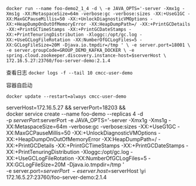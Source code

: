 `
docker run --name foo-demo2_1_4 -d \
-e JAVA_OPTS='-server -Xmx1g -Xms1g -XX:MetaspaceSize=64m -verbose:gc -verbose:sizes -XX:+UseG1GC -XX:MaxGCPauseMillis=50 -XX:+UnlockDiagnosticVMOptions -XX:+HeapDumpOnOutOfMemoryError -XX:HeapDumpPath=/ -XX:+PrintGCDetails -XX:+PrintGCTimeStamps -XX:+PrintGCDateStamps -XX:+PrintTenuringDistribution -Xloggc:/opt/gc.log -XX:+UseGCLogFileRotation -XX:NumberOfGCLogFiles=5 -XX:GCLogFileSize=20M -Djava.io.tmpdir=/tmp ' \
-e server.port=18001 \
-e server.groupCode=GROUP_DEMO_KAFKA_DOCKER \
-e spring.cloud.zookeeper.discovery.instance-host=$serverHost \
172.16.5.27:23760/foo-server-demo:2.1.4
`

查看日志
`docker logs -f --tail 10 cmcc-user-demo`

容器自启动

`docker update --restart=always cmcc-user-demo`

serverHost=172.16.5.27 && serverPort=18203 && \
docker service create --name foo-demo --replicas 4 -d \
-p $serverPort:$serverPort
-e JAVA_OPTS='-server -Xmx1g -Xms1g -XX:MetaspaceSize=64m -verbose:gc -verbose:sizes -XX:+UseG1GC -XX:MaxGCPauseMillis=50 -XX:+UnlockDiagnosticVMOptions -XX:+HeapDumpOnOutOfMemoryError -XX:HeapDumpPath=/ -XX:+PrintGCDetails -XX:+PrintGCTimeStamps -XX:+PrintGCDateStamps -XX:+PrintTenuringDistribution -Xloggc:/opt/gc.log -XX:+UseGCLogFileRotation -XX:NumberOfGCLogFiles=5 -XX:GCLogFileSize=20M -Djava.io.tmpdir=/tmp ' \
-e server.port=$serverPort \
-e server.host=$serverHost \yi
172.16.5.27:23760/foo-server-demo:2.1.4